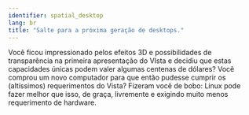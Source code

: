 ```yaml
---
identifier: spatial_desktop
lang: br
title: "Salte para a próxima geração de desktops."
---
```


Você ficou impressionado pelos efeitos 3D e possibilidades de 
transparência na primeira apresentação do VIsta e decidiu que estas 
capacidades únicas podem valer algumas centenas de dólares? Você comprou 
um novo computador para que então pudesse cumprir os (altíssimos) 
requerimentos do Vista? Fizeram você de bobo: Linux pode fazer melhor 
que isso, de graça, livremente e exigindo muito menos requerimento de 
hardware.

<? all_video_ids_from_file ();?>





